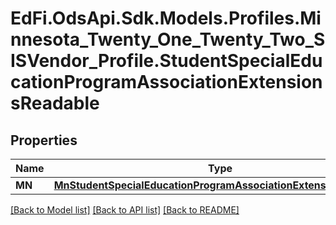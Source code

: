 # EdFi.OdsApi.Sdk.Models.Profiles.Minnesota_Twenty_One_Twenty_Two_SISVendor_Profile.StudentSpecialEducationProgramAssociationExtensionsReadable
## Properties

Name | Type | Description | Notes
------------ | ------------- | ------------- | -------------
**MN** | [**MnStudentSpecialEducationProgramAssociationExtensionReadable**](MnStudentSpecialEducationProgramAssociationExtensionReadable.md) |  | [optional] 

[[Back to Model list]](../README.md#documentation-for-models) [[Back to API list]](../README.md#documentation-for-api-endpoints) [[Back to README]](../README.md)

